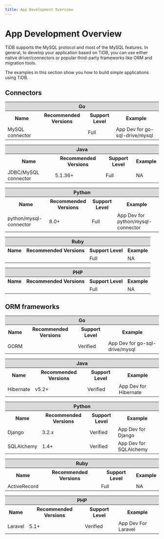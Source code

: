 ```yaml
---
title: App Development Overview
---
```


# App Development Overview

TiDB supports the MySQL protocol and most of the MySQL features. In general, to develop your application based on TiDB, you  can use either native driver/connectors or popular third-party frameworks like ORM and migration tools.

The examples in this section show you how to build simple applications using TiDB.

## Connectors

<table width="100%">
  <tr>
    <th colspan="4" bgcolor="#d9d9d9" align="center">Go</th>
  </tr>
  <tr>
    <th>Name</th>
    <th>Recommended Versions</th>
    <th>Support Level</th>
    <th>Example</th>
  </tr>
  <tr>
    <td>MySQL connector</td>
    <td></td>
    <td>Full</td>
    <td>App Dev for go-sql-drive/mysql</td>
  </tr>
</table>

<table width="100%">
  <tr>
    <th colspan="4" bgcolor="#d9d9d9" align="center">Java</th>
  </tr>
  <tr>
    <th>Name</th>
    <th>Recommended Versions</th>
    <th>Support Level</th>
    <th>Example</th>
  </tr>
  <tr>
    <td>JDBC/MySQL connector</td>
    <td>5.1.36+</td>
    <td>Full</td>
    <td>NA</td>
  </tr>
</table>

<table width="100%">
  <tr>
    <th colspan="4" bgcolor="#d9d9d9" align="center">Python</th>
  </tr>
  <tr>
    <th>Name</th>
    <th>Recommended Versions</th>
    <th>Support Level</th>
    <th>Example</th>
  </tr>
  <tr>
    <td>python/mysql-connector</td>
    <td>8.0+</td>
    <td>Full</td>
    <td>App Dev for python/mysql-connector</td>
  </tr>
</table>

<table width="100%">
  <tr>
    <th colspan="4" bgcolor="#d9d9d9" align="center">Ruby</th>
  </tr>
  <tr>
    <th>Name</th>
    <th>Recommended Versions</th>
    <th>Support Level</th>
    <th>Example</th>
  </tr>
  <tr>
    <td></td>
    <td></td>
    <td>Full</td>
    <td>NA</td>
  </tr>
</table>

<table width="100%">
  <tr>
    <th colspan="4" bgcolor="#d9d9d9" align="center">PHP</th>
  </tr>
  <tr>
    <th>Name</th>
    <th>Recommended Versions</th>
    <th>Support Level</th>
    <th>Example</th>
  </tr>
  <tr>
    <td></td>
    <td></td>
    <td>Full</td>
    <td>NA</td>
  </tr>
</table>

## ORM frameworks

<table width="100%">
  <tr>
    <th colspan="4" bgcolor="#d9d9d9" align="center">Go</th>
  </tr>
  <tr>
    <th>Name</th>
    <th>Recommended Versions</th>
    <th>Support Level</th>
    <th>Example</th>
  </tr>
  <tr>
    <td>GORM</td>
    <td></td>
    <td>Verified</td>
    <td>App Dev for go-sql-drive/mysql</td>
  </tr>
</table>

<table width="100%">
  <tr>
    <th colspan="4" bgcolor="#d9d9d9" align="center">Java</th>
  </tr>
  <tr>
    <th>Name</th>
    <th>Recommended Versions</th>
    <th>Support Level</th>
    <th>Example</th>
  </tr>
  <tr>
    <td>Hibernate</td>
    <td>v5.2+</td>
    <td>Verified</td>
    <td>App Dev for Hibernate</td>
  </tr>
</table>

<table width="100%">
  <tr>
    <th colspan="4" bgcolor="#d9d9d9" align="center">Python</th>
  </tr>
  <tr>
    <th>Name</th>
    <th>Recommended Versions</th>
    <th>Support Level</th>
    <th>Example</th>
  </tr>
  <tr>
    <td>Django</td>
    <td>3.2.x</td>
    <td>Verified</td>
    <td>App Dev for Django</td>
  </tr>
  <tr>
    <td>SQLAlchemy</td>
    <td>1.4+</td>
    <td>Verified</td>
    <td>App Dev for SQLAlchemy</td>
  </tr>
</table>

<table width="100%">
  <tr>
    <th colspan="4" bgcolor="#d9d9d9" align="center">Ruby</th>
  </tr>
  <tr>
    <th>Name</th>
    <th>Recommended Versions</th>
    <th>Support Level</th>
    <th>Example</th>
  </tr>
  <tr>
    <td>ActiveRecord</td>
    <td></td>
    <td>Full</td>
    <td>NA</td>
  </tr>
</table>

<table width="100%">
  <tr>
    <th colspan="4" bgcolor="#d9d9d9" align="center">PHP</th>
  </tr>
  <tr>
    <th>Name</th>
    <th>Recommended Versions</th>
    <th>Support Level</th>
    <th>Example</th>
  </tr>
  <tr>
    <td>Laravel</td>
    <td>5.1+</td>
    <td>Verified</td>
    <td>App Dev For Laravel</td>
  </tr>
</table>